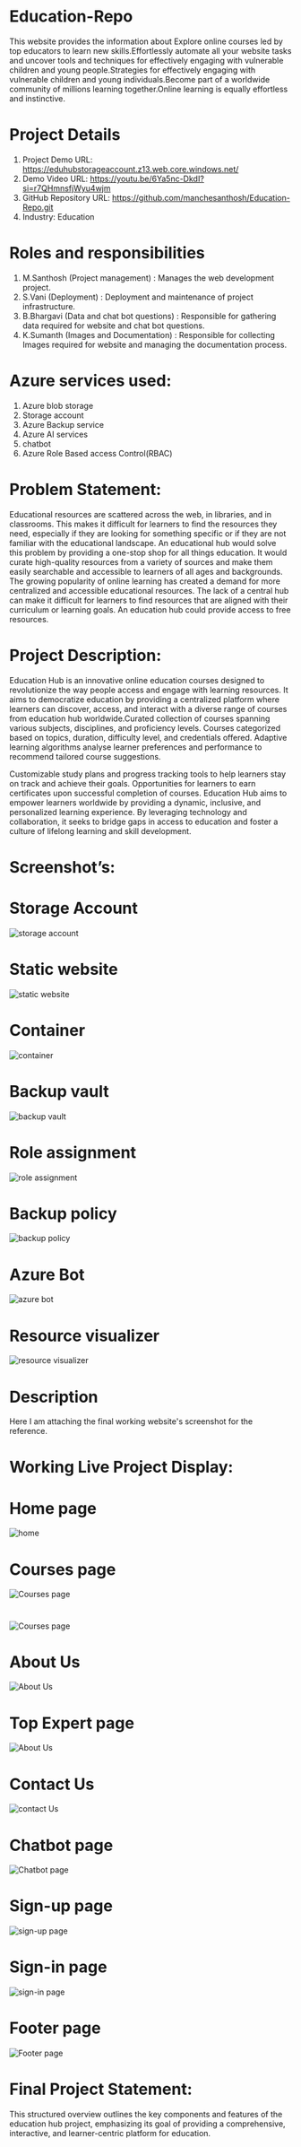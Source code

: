 # Education-Repo

This website provides the information about Explore online courses led by top educators to learn new skills.Effortlessly automate all your website tasks and uncover tools and techniques for effectively engaging with vulnerable children and young people.Strategies for effectively engaging with vulnerable children and young individuals.Become part of a worldwide community of millions learning together.Online learning is equally effortless and instinctive.

# Project Details
1. Project Demo URL: https://eduhubstorageaccount.z13.web.core.windows.net/
2. Demo Video URL: https://youtu.be/6Ya5nc-DkdI?si=r7QHmnsfjWyu4wjm
3. GitHub Repository URL: https://github.com/manchesanthosh/Education-Repo.git
4. Industry: Education
   
# Roles and responsibilities
1. M.Santhosh (Project management) : Manages the web development project.
2. S.Vani (Deployment) : Deployment and maintenance of project infrastructure.
3. B.Bhargavi (Data and chat bot questions) : Responsible for gathering data required for website and chat bot questions.
4. K.Sumanth (Images and Documentation) : Responsible for collecting Images required for website and managing the documentation process.
# Azure services used:
1. Azure blob storage
2. Storage account
3. Azure Backup service
4. Azure AI services
5. chatbot
6. Azure Role Based access Control(RBAC)
# Problem Statement:
Educational resources are scattered across the web, in libraries, and in classrooms. This makes it difficult for learners to find the resources they need, especially if they are looking for something specific or if they are not familiar with the educational landscape. An educational hub would solve this problem by providing a one-stop shop for all things education. It would curate high-quality resources from a variety of sources and make them easily searchable and accessible to learners of all ages and backgrounds.
The growing popularity of online learning has created a demand for more centralized and accessible educational resources. The lack of a central hub can make it difficult for learners to find resources that are aligned with their curriculum or learning goals.  An education hub could provide access to free resources.

# Project Description:
Education Hub is an innovative online education courses designed to revolutionize the way people access and engage with learning resources. It aims to democratize education by providing a centralized platform where learners can discover, access, and interact with a diverse range of courses from education hub worldwide.Curated collection of courses spanning various subjects, disciplines, and proficiency levels. Courses categorized based on topics, duration, difficulty level, and credentials offered. Adaptive learning algorithms analyse learner preferences and performance to recommend tailored course suggestions. 

Customizable study plans and progress tracking tools to help learners stay on track and achieve their goals. Opportunities for learners to earn certificates upon successful completion of courses. Education Hub aims to empower learners worldwide by providing a dynamic, inclusive, and personalized learning experience. By leveraging technology and collaboration, it seeks to bridge gaps in access to education and foster a culture of lifelong learning and skill development.


# Screenshot’s:
# Storage Account
![storage account](https://manchesanthosh.github.io/Education-Repo/storage.png)

# Static website
![static website](https://manchesanthosh.github.io/Education-Hub/staticwebsite.png.png)

# Container
![container](https://manchesanthosh.github.io/Education-Hub/container.png)

# Backup vault
![backup vault](https://manchesanthosh.github.io/Education-Hub/Backupvault.png)

# Role assignment
![role assignment](https://manchesanthosh.github.io/Education-Hub/Role%20Assignment.png)

# Backup policy
![backup policy](https://manchesanthosh.github.io/Education-Hub/Backup%20Policy.png)

# Azure Bot
![azure bot](https://manchesanthosh.github.io/Education-Hub/Azure%20Bot.png)

# Resource visualizer
![resource visualizer](https://manchesanthosh.github.io/Education-Hub/resourcevisualizer.png)

# Description
Here I am attaching the final working website's screenshot for the reference.

# Working Live Project Display:
# Home page
![home](https://manchesanthosh.github.io/Education-Hub/Homepage.png)

# Courses page
![Courses page](https://manchesanthosh.github.io/Education-Hub/courses.png)

#
![Courses page](https://manchesanthosh.github.io/Education-Hub/course1.png)

# About Us
![About Us](https://manchesanthosh.github.io/Education-Hub/Aboutus.png)

# Top Expert page
![About Us](https://manchesanthosh.github.io/Education-Hub/topexperts.png)

# Contact Us
![contact Us](https://manchesanthosh.github.io/Education-Hub/Contactus.png)

# Chatbot page
![Chatbot page](https://manchesanthosh.github.io/Education-Hub/chatbot.png)

# Sign-up page 
![sign-up page](https://manchesanthosh.github.io/Education-Hub/Sign-up.png)

# Sign-in page 
![sign-in page](https://manchesanthosh.github.io/Education-Hub/Sign-in.png)

# Footer page
![Footer page](https://manchesanthosh.github.io/Education-Hub/footer.png)


# Final Project Statement:
This structured overview outlines the key components and features of the education hub project, emphasizing its goal of providing a comprehensive, interactive, and learner-centric platform for education.

